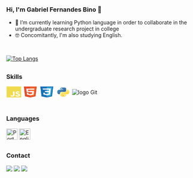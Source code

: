 ### Hi, I'm Gabriel Fernandes Bino 👋

- 🌱 I’m currently learning Python language in order to collaborate in the undergraduate research project in college
- 🤓 Concomitantly, I'm also studying English.
<br>

[![Top Langs](https://github-readme-stats.vercel.app/api/top-langs/?username=gabrielbino&layout=compact&theme=radical)](https://github.com/gabrielbino/github-readme-stats)

##

### __Skills__

<div style="display: inline_block">
  <img align="center" title="JavaScript" alt="logo Javascript" height="30" width="40" src="https://raw.githubusercontent.com/devicons/devicon/master/icons/javascript/javascript-plain.svg">
  <img align="center" title="HTML" alt="logo HTML" height="30" width="40" src="https://raw.githubusercontent.com/devicons/devicon/master/icons/html5/html5-original.svg">
  <img align="center" title="CSS" alt="logo CSS" height="30" width="40" src="https://raw.githubusercontent.com/devicons/devicon/master/icons/css3/css3-original.svg">
  <img align="center" title="Python" alt="logo Python" height="30" width="40" src="https://raw.githubusercontent.com/devicons/devicon/master/icons/python/python-original.svg">
 <!-- <img align="center" title="Java" alt="logo Java" height="30" width="40" src="https://cdn.jsdelivr.net/gh/devicons/devicon/icons/java/java-original.svg"> -->
  <img align="center" title="GIT" alt="logo Git" height="30" width="40" src="https://cdn.jsdelivr.net/gh/devicons/devicon/icons/git/git-original.svg">
</div><br>

##

### __Languages__

</div>
<div style="display: inline-block">
<img src="https://img.icons8.com/color/48/000000/brazil-circular.png" height="30" width="30" title="Português">
<img src="https://img.icons8.com/color/48/000000/usa-circular.png" height="30" width="30" title="English">
<!-- <img src="https://img.icons8.com/color/48/000000/spain2-circular.png" height="30" width="30" title="Español"/> -->
</div>

##

### __Contact__

<div style="display: inline_block">
  <a href="https://www.linkedin.com/in/gabriel-fernandes-bino-456499195/" target="_blank"><img src="https://img.shields.io/badge/-LinkedIn-%230077B5?style=for-the-badge&logo=linkedin&logoColor=white"></a>
  <a href="https://www.instagram.com/gabrielfbino/" target="_blank"><img src="https://img.shields.io/badge/Instagram-E4405F?style=for-the-badge&logo=instagram&logoColor=white"></a>
  <a href = "mailto:gabriellf650@gmail.com"><img src="https://img.shields.io/badge/-Gmail-%23333?style=for-the-badge&logo=gmail&logoColor=red" target="_blank"></a>
</div>








